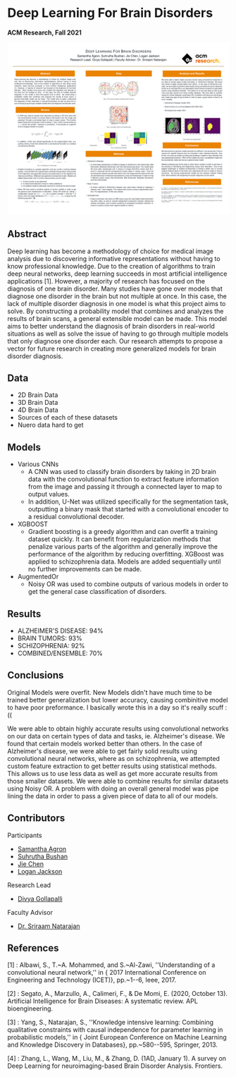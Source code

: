 # Deep Learning For Brain Disorders

**ACM Research, Fall 2021**

![](DOCS/ACM_Research_Poster_Final.png)

## Abstract

Deep learning has become a methodology of choice for medical image analysis due to discovering informative representations without having to know professional knowledge. Due to the creation of algorithms to train deep neural networks, deep learning succeeds in most artificial intelligence applications [1]. 
However, a majority of research has focused on the diagnosis of one brain disorder. Many studies have gone over models that diagnose one disorder in the brain but not multiple at once. In this case, the lack of multiple disorder diagnosis in one model is what this project aims to solve. 
By constructing a probability model that combines and analyzes the results of brain scans, a general extensible model can be made. This model aims to better understand the diagnosis of brain disorders in real-world situations as well as solve the issue of having to go through multiple models that only diagnose one disorder each.
Our research attempts to propose a vector for future research in creating more generalized models for brain disorder diagnosis.

## Data

- 2D Brain Data
- 3D Brain Data
- 4D Brain Data
- Sources of each of these datasets
- Nuero data hard to get

## Models

- Various CNNs
  - A CNN was used to classify brain disorders by taking in 2D brain data with the convolutional function to extract feature information from the image and passing it through a connected layer to map to output values. 
  - In addition, U-Net was utilized specifically for the segmentation task, outputting a binary mask that started with a convolutional encoder to a residual convolutional decoder.
- XGBOOST
  - Gradient boosting is a greedy algorithm and can overfit a training dataset quickly. It can benefit from regularization methods that penalize various parts of the algorithm and generally improve the performance of the algorithm by reducing overfitting. XGBoost was applied to schizophrenia data. Models are added sequentially until no further improvements can be made.
- AugmentedOr
  - Noisy OR was used to combine outputs of various models in order to get the general case classification of disorders.

## Results

- ALZHEIMER'S DISEASE: 94%
- BRAIN TUMORS: 93%
- SCHIZOPHRENIA: 92% 
- COMBINED/ENSEMBLE: 70%

## Conclusions

Original Models were overfit. New Models didn't have much time to be trained
better generalization but lower accuracy, causing combinitive model to have
poor preformance. I basically wrote this in a day so it's really scuff :((

We were able to obtain highly accurate results using convolutional networks on our data on certain types of data and tasks, ie. Alzheimer's disease. We found that certain models worked better than others. In the case of Alzheimer's disease, we were able to get fairly solid results using convolutional neural networks, where as on schizophrenia, we attempted custom feature extraction to get better results using statistical methods. This allows us to use less data as well as get more accurate results from those smaller datasets. We were able to combine results for similar datasets using Noisy OR. A problem with doing an overall general model was pipe lining the data in order to pass a given piece of data to all of our models.

## Contributors

Participants
- [Samantha Agron](https://github.com/sagron16) 
- [Suhrutha Bushan](https://github.com/suhrutha618)
- [Jie Chen](https://github.com/Wnedyz)
- [Logan Jackson](https://github.com/LoganLieou)

Research Lead
- [Divya Gollapalli](https://github.com/divya-g-248) 

Faculty Advisor
- [Dr. Sriraam Natarajan](https://personal.utdallas.edu/~sriraam.natarajan/)

## References

[1] : Albawi, S., T.~A. Mohammed, and S.~Al-Zawi, ''Understanding of a convolutional neural network,'' in { 2017 International Conference on Engineering and Technology (ICET)}, pp.~1--6, Ieee, 2017.
        
[2] : Segato, A., Marzullo, A., Calimeri, F., & De Momi, E. (2020, October 13). Artificial Intelligence for Brain Diseases: A systematic review. APL bioengineering.
        
[3] : Yang, S., Natarajan, S., ''Knowledge intensive learning: Combining qualitative constraints with causal independence for parameter learning in probabilistic models,'' in { Joint European Conference on Machine Learning and Knowledge Discovery in Databases}, pp.~580--595, Springer, 2013.
       
[4] : Zhang, L., Wang, M., Liu, M., & Zhang, D. (1AD, January 1). A survey on Deep Learning for neuroimaging-based Brain Disorder Analysis. Frontiers.
